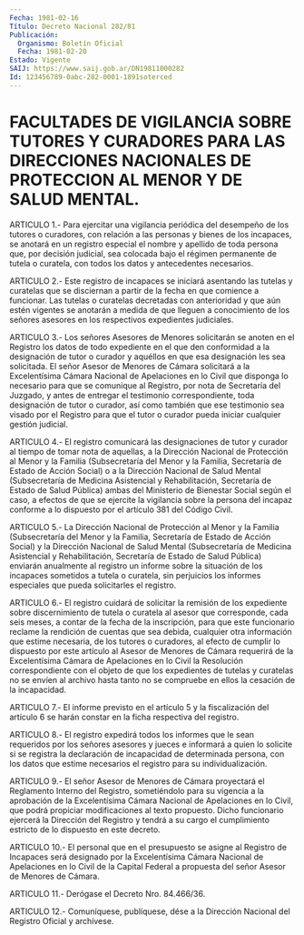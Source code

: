 ```yaml
---
Fecha: 1981-02-16
Título: Decreto Nacional 282/81
Publicación:
  Organismo: Boletín Oficial
  Fecha: 1981-02-20
Estado: Vigente
SAIJ: https://www.saij.gob.ar/DN19811000282
Id: 123456789-0abc-282-0001-1891soterced
---
```

# FACULTADES DE VIGILANCIA SOBRE TUTORES Y CURADORES PARA LAS DIRECCIONES NACIONALES DE PROTECCION AL MENOR Y DE SALUD MENTAL.

<a id="1"></a>
ARTICULO  1.-  Para  ejercitar  una  vigilancia  periódica del desempeño  de los tutores o curadores, con relación a las  personas y bienes de  los  incapaces,  se anotará en un registro especial el nombre y apellido de toda persona  que,  por decisión judicial, sea colocada  bajo  el  régimen permanente de tutela  o  curatela,  con todos los datos y antecedentes necesarios.

<a id="2"></a>
ARTICULO  2.- Este registro de incapaces se iniciará asentando las tutelas y curatelas  que  se disciernan a partir de la fecha en que comience a funcionar. Las tutelas  o  curatelas  decretadas con anterioridad y que aún estén vigentes se anotarán a medida  de  que lleguen  a  conocimiento de los señores asesores en los respectivos expedientes judiciales.

<a id="3"></a>
ARTICULO  3.-  Los  señores Asesores de Menores solicitarán se anoten en el Registro los  datos  de  todo expediente en el que den conformidad a la designación de tutor o  curador  y aquéllos en que esa designación les sea solicitada. El señor Asesor  de  Menores de Cámara solicitará a la Excelentísima Cámara Nacional de Apelaciones  en  lo  Civil  que  disponga lo necesario para que  se comunique al Registro, por nota de  Secretaría del Juzgado, y antes de  entregar  el testimonio correspondiente,  toda  designación  de tutor o curador,  así  como  también  que ese testimonio sea visado por  el  Registro  para  que  el  tutor  o  curador  pueda  iniciar cualquier gestión judicial.

<a id="4"></a>
ARTICULO 4.- El registro comunicará las designaciones de tutor y curador  al  tiempo  de  tomar  nota  de aquellas, a la Dirección Nacional  de  Protección al Menor y la Familia  (Subsecretaría  del Menor y la Familia,  Secretaría  de Estado de Acción Social) o a la Dirección  Nacional  de  Salud Mental  (Subsecretaría  de  Medicina Asistencial  y  Rehabilitación,   Secretaría  de  Estado  de  Salud Pública) ambas del Ministerio de Bienestar  Social según el caso, a efectos  de  que  se ejercite la vigilancia sobre  la  persona  del incapaz conforme a  lo  dispuesto  por  el  artículo 381 del Código Civil.

<a id="5"></a>
ARTICULO 5.- La Dirección Nacional de Protección al Menor y la Familia  (Subsecretaría  del  Menor  y  la  Familia,  Secretaría de Estado  de  Acción Social) y la Dirección Nacional de Salud  Mental (Subsecretaría    de    Medicina    Asistencial  y  Rehabilitación, Secretaría  de  Estado  de Salud Pública)  enviarán  anualmente  al registro un informe sobre  la  situación de los incapaces sometidos a tutela o curatela, sin perjuicios  los  informes  especiales  que pueda solicitarles el registro.

<a id="6"></a>
ARTICULO  6.-  El registro cuidará de solicitar la remisión de los expediente sobre  discernimiento de tutela o curatela al asesor que corresponde, cada seis  meses,  a  contar  de  la  fecha  de la inscripción,  para  que  este  funcionario  reclame la rendición de cuentas  que  sea  debida,  cualquier otra información  que  estime necesaria, de los tutores o curadores,  al  efecto  de  cumplir  lo dispuesto  por  este  artículo  al  Asesor  de  Menores  de  Cámara requerirá de la Excelentísima Cámara de Apelaciones en lo Civil  la Resolución  correspondiente con el objeto de que los expedientes de tutelas y curatelas  no  se  envíen  al  archivo  hasta tanto no se compruebe en ellos la cesación de la incapacidad.

<a id="7"></a>
ARTICULO  7.-  El  informe  previsto  en  el  artículo  5 y la fiscalización   del  artículo  6  se  harán  constar  en  la  ficha respectiva del registro.

<a id="8"></a>
ARTICULO  8.-  El  registro expedirá todos los informes que le sean requeridos por los señores  asesores  y  jueces  e informará a quien  lo solicite si se registra la declaración de incapacidad  de determinada  persona,  con  los  datos  que  estime  necesarios  el registro para su individualización.

<a id="9"></a>
ARTICULO 9.- El señor Asesor de Menores de Cámara proyectará el Reglamento  Interno  del  Registro, sometiéndolo para su vigencia a la aprobación de la Excelentísima  Cámara  Nacional  de Apelaciones en    lo   Civil,  que  podrá  propiciar  modificaciones  al  texto propuesto.  Dicho  funcionario ejercerá la Dirección del Registro y tendrá a su cargo el  cumplimiento estricto de lo dispuesto en este decreto.

<a id="10"></a>
ARTICULO  10.-  El personal que en el presupuesto se asigne al Registro de Incapaces  será  designado  por la Excelentísima Cámara Nacional  de  Apelaciones  en  lo  Civil de la  Capital  Federal  a propuesta del señor Asesor de Menores de Cámara.

<a id="11"></a>
ARTICULO 11.- Derógase el Decreto Nro. 84.466/36.

<a id="12"></a>
ARTICULO  12.-  Comuníquese,  publíquese,  dése a la Dirección Nacional del Registro Oficial y archívese.